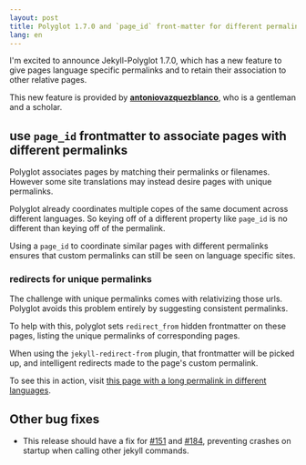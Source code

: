```yaml
---
layout: post
title: Polyglot 1.7.0 and `page_id` front-matter for different permalinks by language
lang: en
---
```


I'm excited to announce Jekyll-Polyglot 1.7.0, which has a new feature to give pages language specific permalinks and to retain their association to other relative pages.

This new feature is provided by **[antoniovazquezblanco](https://github.com/antoniovazquezblanco)**, who is a gentleman and a scholar.

## use `page_id` frontmatter to associate pages with different permalinks

Polyglot associates pages by matching their permalinks or filenames.
However some site translations may instead desire pages with unique permalinks.

Polyglot already coordinates multiple copes of the same document across different languages. So keying off of a different property like `page_id` is no different than keying off of the permalink.

Using a `page_id` to coordinate similar pages with different permalinks ensures that custom permalinks can still be seen on language specific sites.

### redirects for unique permalinks

The challenge with unique permalinks comes with relativizing those urls. Polyglot avoids this problem entirely by suggesting consistent permalinks.

To help with this, polyglot sets `redirect_from` hidden frontmatter on these pages, listing the unique permalinks of corresponding pages.

When using the `jekyll-redirect-from` plugin, that frontmatter will be picked up, and intelligent redirects made to the page's custom permalink.

To see this in action, visit [this page with a long permalink in different languages](/a-really-long/permalink/).

## Other bug fixes

* This release should have a fix for [#151](https://github.com/untra/polyglot/issues/151) and [#184](https://github.com/untra/polyglot/issues/184), preventing crashes on startup when calling other jekyll commands.